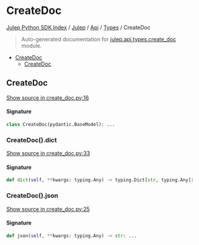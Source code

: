 # CreateDoc

[Julep Python SDK Index](../../../README.md#julep-python-sdk-index) / [Julep](../../index.md#julep) / [Api](../index.md#api) / [Types](./index.md#types) / CreateDoc

> Auto-generated documentation for [julep.api.types.create_doc](../../../../../../../julep/api/types/create_doc.py) module.

- [CreateDoc](#createdoc)
  - [CreateDoc](#createdoc-1)

## CreateDoc

[Show source in create_doc.py:16](../../../../../../../julep/api/types/create_doc.py#L16)

#### Signature

```python
class CreateDoc(pydantic.BaseModel): ...
```

### CreateDoc().dict

[Show source in create_doc.py:33](../../../../../../../julep/api/types/create_doc.py#L33)

#### Signature

```python
def dict(self, **kwargs: typing.Any) -> typing.Dict[str, typing.Any]: ...
```

### CreateDoc().json

[Show source in create_doc.py:25](../../../../../../../julep/api/types/create_doc.py#L25)

#### Signature

```python
def json(self, **kwargs: typing.Any) -> str: ...
```
